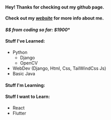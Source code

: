 <h4>Hey! Thanks for checking out my github page.</h4>

__Check out my ***[website](https://noahbuchanan.me/)*** for more info about me.__

*<h4> $$ from coding so far: $1900*\* </h4>

<h4>Stuff I've Learned:</h4>

- Python
  - Django
  - OpenCV
- WebDev (Django, Html, Css, TailWindCss Js)
- Basic Java 
<h4>Stuff I'm Learning:</h4>

<h4>Stuff I want to Learn:</h4>

- React
- Flutter
